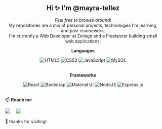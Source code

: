 <h2 align="center">Hi ✨ I'm @mayra-tellez</h2>

<p align="center">
  <em>Feel free to browse around!</em><br>My repositories are a mix of personal projects, technologies I'm learning, and past coursework.<br>I'm currently a Web Developer at Zollege and a Freelancer building small web applications.
</p>

<p align="center"><strong>Languages</strong></p>
<div align="center">
  <img  alt="HTML5"  src="https://img.shields.io/badge/html5%20-%23E34F26.svg?&style=for-the-badge&logo=html5&logoColor=white"/>
  <img  alt="CSS3"  src="https://img.shields.io/badge/css3%20-%231572B6.svg?&style=for-the-badge&logo=css3&logoColor=white"/>
  <img  alt="JavaScript"  src="https://img.shields.io/badge/javascript%20-%23323330.svg?&style=for-the-badge&logo=javascript&logoColor=%23F7DF1E"/>
  <img  alt="MySQL"  src="https://img.shields.io/badge/mysql-%2300f.svg?&style=for-the-badge&logo=mysql&logoColor=black"/>
</div>
<br>

<p align="center"><strong>Frameworks</strong></p>
<div align="center">
  <img  alt="React"  src="https://img.shields.io/badge/react%20-%2320232a.svg?&style=for-the-badge&logo=react&logoColor=%2361DAFB"/>
  <img  alt="Bootstrap"  src="https://img.shields.io/badge/bootstrap-%23563D7C.svg?style=for-the-badge&logo=bootstrap&logoColor=white"/>
  <img alt="Material UI" src="https://img.shields.io/badge/material%20ui%20-%230081CB.svg?&style=for-the-badge&logo=material-ui&logoColor=white"/>
  <img  alt="NodeJS"  src="https://img.shields.io/badge/node.js%20-%2343853D.svg?&style=for-the-badge&logo=node.js&logoColor=white"/>
  <img alt="Express.js" src="https://img.shields.io/badge/express.js%20-%23404d59.svg?&style=for-the-badge"/>
<!--   <img alt="Redux" src="https://img.shields.io/badge/redux%20-%23593d88.svg?&style=for-the-badge&logo=redux&logoColor=white"/> -->
</div>
<br>

📫 <strong>Reach me</strong>

<a  href="https://www.linkedin.com/in/mayra-tellez/"><img  src="https://img.shields.io/badge/linkedin-%230077B5.svg?&style=for-the-badge&logo=linkedin&logoColor=white"  /></a>&nbsp;&nbsp;&nbsp;&nbsp;
<a  href="mailto:mayranicoletellez@gmail.com"><img  src="https://img.shields.io/badge/gmail-%23D14836.svg?&style=for-the-badge&logo=gmail&logoColor=white"  /></a>&nbsp;&nbsp;&nbsp;&nbsp;

👋 thanks for visiting!<br>

<!---
mayra-tellez/mayra-tellez is a ✨ special ✨ repository because its `README.md` (this file) appears on your GitHub profile.
You can click the Preview link to take a look at your changes.
--->
